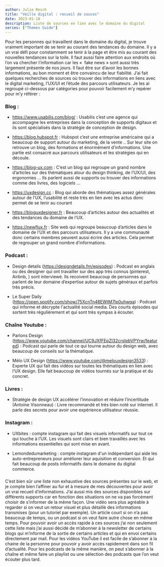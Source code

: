 ```yaml
---
author: Julie Resch
title: "Veille digital : recueil de souces"
date: 2023-01-18
description: Liste de sources en lien avec le domaine du digital
series: ["Themes Guide"]
---
```


Pour les personnes qui travaillent dans le domaine du digital, je trouve vraiment important de se tenir au courant des tendances du domaine. Il y a un vrai défi pour constamment se tenir à la page et être mis au courant des nouvelles tendances sur la toile. Il faut aussi faire attention aux endroits où l’on va chercher l’information car les «  fake news » sont aussi très largement présente de nos jours. Il faut être sur d’avoir les bonnes informations, au bon moment et être convaincu de leur fiabilité. J’ai fait quelques recherches de sources où trouver des informations en liens avec le digital marketing, l’UX/UI et l’étude des parcours utilisateurs. Je les ai regroupé ci-dessous par catégories pour pouvoir facilement m’y repérer pour m’y référer :

### Blog :

* https://www.usabilis.com/blog/ : Usabilis c’est une agence qui accompagne les entreprises dans la conception de supports digitaux et ils sont spécialisés dans la stratégie de conception de design.
      
* https://blog.hubspot.fr : Hubspot c’est une entreprise américaine qui a beaucoup de support autour du marketing, de la vente .. Sur leur site on retrouve un blog, des formations et énormément d’informations. Une partie est consacré aux parcours utilisateurs et les stratégies qui en découle.

* https://blog-ux.com : C’est un blog qui regroupe un grand nombre d’articles sur des thématiques atour du design thinking, de l’UX/UI, des ergonomies … Ils parlent aussi de supports ou trouver des informations comme des livres, des logiciels …

* https://uxdesign.cc : Blog qui aborde des thématiques assez générales autour de l’UX, l’usabilité et reste très en lien avec les actus donc permet de se tenir au courant

* https://bloguxdesigner.fr : Beaucoup d’articles autour des actualités et des tendances du domaine de l’UX.

* https://newflux.fr : Site web qui regroupe beaucoup d’articles dans le domaine de l’UX et des parcours utilisateurs. Il y a une communauté donc certains membres peuvent aussi écrire des articles. Cela permet de regrouper un grand nombre d’informations.

### Podcast :

* Design details (https://designdetails.fm/episodes) : Podcast en anglais ou des designer qui ont travailler sur des app très connus (pinterest, Airbnb, ) sont interviewé. Ils recoivent beaucoup de personnes qui parlent de leur domaine d’expertise autour de sujets généraux et parfois très précis.

* Le Super Daily (https://open.spotify.com/show/75XcnTn48EWtM7lp0uhwqa) : Podcast qui informe et décrypte l'actualité social media. Des courts épisodes qui sortent très régulièrement et qui sont très sympas à écouter.

### Chaîne Youtube :

* Parlons Design (https://www.youtube.com/channel/UC9JXfFEpZI32crsIpbVPYrw/featured) : Podcast qui parle de tout ce qui tourne autour du design web, avec beaucoup de conseils sur la thématique.

* Mélo UX Design (https://www.youtube.com/@melouxdesign3533) : Experte UX qui fait des vidéos sur toutes les thématiques en lien avec l’UX design. Elle fait beaucoup de vidéos tournés sur la pratique et du concret.

### Livres :

* Stratégie de design UX accélérer l’innovation et réduire l’incertitude (Antoine Visonneau) : Livre recommandé et très bien noté sur internet. Il parle des secrets pour avoir une expérience utilisateur réussie.

### Instagram :
* UXbites : compte instagram qui fait des visuels informatifs sur tout ce qui touche à l’UX. Les visuels sont clairs et bien travaillés avec les informations essentielles qui sont mise en avant.

* Lemondedumarketing : compte instagram d'un indépendant qui aide les auto-entrepreneurs pour améliorer leur aquisition et conversion. Et qui fait beaucoup de posts informatifs dans le domaine du digital commerce.


### 

C’est bien sûr une liste non exhaustive des sources présentes sur le web, et je compte bien l’affiner au fur et à mesure de mes découvertes pour avoir un vrai recueil d’informations. J’ai aussi mis des sources disponibles sur différents supports car en fonction des situations on ne va pas forcément choisir de s’informer de la même façon. Une vidéo sera plus agréable à regarder si on veut un retour visuel et plus détaillé des informations transmises (pour un tutoriel par exemple). Un article court si on n’a pas beaucoup de temps, ou un podcast si on veut faire autre chose en même temps.
Pour pouvoir avoir un accès rapide à ces sources j’ai non seulement cette liste mais j’ai aussi décidé de m’abonner à la newsletter de certains blogs qui m’informe de la sortie de certains articles et qui en envoi certains directement par mail. Pour les vidéos YouTube il est facile de s’abonner à la chaine de la personne pour pouvoir y avoir accès rapidement dans son fil d’actualité. Pour les podcasts de la même manière, on peut s’abonner à la chaîne et même faire un playlist ou une sélection des podcasts que l’on veut écouter plus tard.
